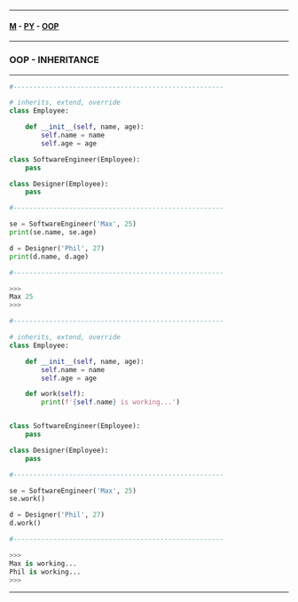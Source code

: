 
---

#### [M](https://github.com/ttltrk/TTT/blob/master/menu.md) - [PY](https://github.com/ttltrk/TTT/blob/master/PY/PY.md) - [OOP](https://github.com/ttltrk/TTT/blob/master/PY/OOP/OOP.md)

---

### OOP - INHERITANCE

---

```py
#-----------------------------------------------------

# inherits, extend, override
class Employee:

    def __init__(self, name, age):
        self.name = name
        self.age = age

class SoftwareEngineer(Employee):
    pass

class Designer(Employee):
    pass

#-----------------------------------------------------

se = SoftwareEngineer('Max', 25)
print(se.name, se.age)

d = Designer('Phil', 27)
print(d.name, d.age)

#-----------------------------------------------------

>>>
Max 25
>>>
```

```py
#-----------------------------------------------------

# inherits, extend, override
class Employee:

    def __init__(self, name, age):
        self.name = name
        self.age = age

    def work(self):
        print(f'{self.name} is working...')


class SoftwareEngineer(Employee):
    pass

class Designer(Employee):
    pass

#-----------------------------------------------------

se = SoftwareEngineer('Max', 25)
se.work()

d = Designer('Phil', 27)
d.work()

#-----------------------------------------------------

>>>
Max is working...
Phil is working...
>>>
```

---
